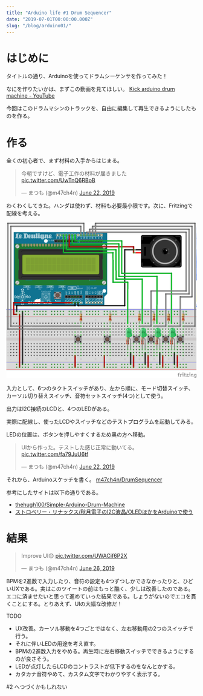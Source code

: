 ```yaml
---
title: "Arduino life #1 Drum Sequencer"
date: "2019-07-01T00:00:00.000Z"
slug: "/blog/arduino01/"
---
```


# はじめに
タイトルの通り、Arduinoを使ってドラムシーケンサを作ってみた！

なにを作りたいかは、まずこの動画を見てほしい。
[Kick arduino drum machine - YouTube](https://www.youtube.com/watch?v=HLgUDv-POcg)

今回はこのドラムマシンのトラックを、自由に編集して再生できるようにしたものを作る。

# 作る
全くの初心者で、まず材料の入手からはじまる。

<blockquote class="twitter-tweet"><p lang="ja" dir="ltr">今朝ですけど、電子工作の材料が届きました <a href="https://t.co/UwTnQ6RBoB">pic.twitter.com/UwTnQ6RBoB</a></p>&mdash; まつも (@m47ch4n) <a href="https://twitter.com/m47ch4n/status/1142385157535485952?ref_src=twsrc%5Etfw">June 22, 2019</a></blockquote>

わくわくしてきた。ハンダは使わず、材料も必要最小限です。次に、Fritzingで配線を考える。

![Circuit](./DrumSequencer.png)

入力として、6つのタクトスイッチがあり、左から順に、モード切替スイッチ、カーソル切り替えスイッチ、音符セットスイッチ(4つ)として使う。

出力はI2C接続のLCDと、4つのLEDがある。

実際に配線し、使ったLCDやスイッチなどのテストプログラムを起動してみる。

LEDの位置は、ボタンを押しやすくするため奥の方へ移動。

<blockquote class="twitter-tweet" data-conversation="none"><p lang="ja" dir="ltr">UIから作った。テストした感じ正常に動いてる。 <a href="https://t.co/fa79JuU6tf">pic.twitter.com/fa79JuU6tf</a></p>&mdash; まつも (@m47ch4n) <a href="https://twitter.com/m47ch4n/status/1142430504471318528?ref_src=twsrc%5Etfw">June 22, 2019</a></blockquote>

それから、Arduinoスケッチを書く。
[m47ch4n/DrumSequencer](https://github.com/m47ch4n/DrumSequencer)

参考にしたサイトは以下の通りである。

- [thehugh100/Simple-Arduino-Drum-Machine](https://github.com/thehugh100/Simple-Arduino-Drum-Machine/)
- [ストロベリー・リナックス/秋月電子のI2C液晶/OLEDほかをArduinoで使う](https://n.mtng.org/ele/arduino/i2c.html)

# 結果
<blockquote class="twitter-tweet"><p lang="pt" dir="ltr">Improve UI😊 <a href="https://t.co/UWACif6P2X">pic.twitter.com/UWACif6P2X</a></p>&mdash; まつも (@m47ch4n) <a href="https://twitter.com/m47ch4n/status/1143879295908978688?ref_src=twsrc%5Etfw">June 26, 2019</a></blockquote>

BPMを2進数で入力したり、音符の設定も4つずつしかできなかったりと、ひどいUXである。実はこのツイートの前はもっと酷く、少しは改善したのである。エコに済ませたいと思って進めていった結果である。しょうがないのでエコを貫くことにする。とりあえず、UIの大幅な改修だ！

TODO
- UX改善。カーソル移動を4つごとではなく、左右移動用の2つのスイッチで行う。
- それに伴いLEDの用途を考え直す。
- BPMの2進数入力をやめる。再生時に左右移動スイッチでできるようにするのが良さそう。
- LEDが点灯したらLCDのコントラストが低下するのをなんとかする。
- カタカナ音符やめて、カスタム文字でわかりやすく表示する。

\#2 へつづくかもしれない

